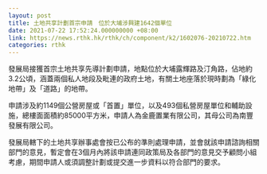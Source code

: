 ```yaml
---
layout: post
title: 土地共享計劃首宗申請　位於大埔涉興建1642個單位
date: 2021-07-22 17:52:24.000000000 +08:00
link: https://news.rthk.hk/rthk/ch/component/k2/1602076-20210722.htm
categories: rthk
---
```


發展局接獲首宗土地共享先導計劃申請，地點位於大埔露輝路及汀角路，佔地約3.2公頃，涵蓋兩個私人地段及毗連的政府土地，有關土地座落於現時劃為「綠化地帶」及「道路」的地帶。

申請涉及約1149個公營房屋或「首置」單位，以及493個私營房屋單位和輔助設施，總樓面面積約85000平方米，申請人為金鹿置業有限公司，其母公司為南豐發展有限公司。

發展局轄下的土地共享辦事處會按已公布的準則處理申請，並會就該申請諮詢相關部門的意見，暫定會在3個月內將該申請連同政策局及各部門的意見交予顧問小組考慮，期間申請人或須調整計劃或提交進一步資料以符合部門的要求。
